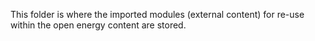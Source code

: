 This folder is where the imported modules (external content) for re-use within the open energy content are stored.

